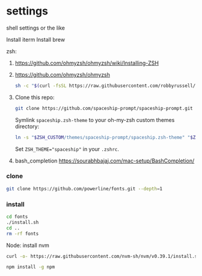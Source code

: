 # settings
shell settings or the like


Install iterm
Install brew

zsh:
1. https://github.com/ohmyzsh/ohmyzsh/wiki/Installing-ZSH
2. https://github.com/ohmyzsh/ohmyzsh
    ```zsh
    sh -c "$(curl -fsSL https://raw.githubusercontent.com/robbyrussell/oh-my-zsh/master/tools/install.sh)"
    ```
3. Clone this repo:

    ```zsh
    git clone https://github.com/spaceship-prompt/spaceship-prompt.git "$ZSH_CUSTOM/themes/spaceship-prompt" --depth=1
    ```

    Symlink `spaceship.zsh-theme` to your oh-my-zsh custom themes directory:

    ```zsh
    ln -s "$ZSH_CUSTOM/themes/spaceship-prompt/spaceship.zsh-theme" "$ZSH_CUSTOM/themes/spaceship.zsh-theme"
    ```
    
    Set `ZSH_THEME="spaceship"` in your `.zshrc`.
4. bash_completion
https://sourabhbajaj.com/mac-setup/BashCompletion/


### clone

 ```zsh
git clone https://github.com/powerline/fonts.git --depth=1
```


### install

 ```zsh
cd fonts
./install.sh
cd ..
rm -rf fonts
```

Node:
install nvm

```zsh
curl -o- https://raw.githubusercontent.com/nvm-sh/nvm/v0.39.1/install.sh | bash
```
```zsh
npm install -g npm
```
